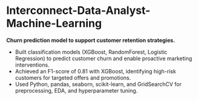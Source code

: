 # Interconnect-Data-Analyst-Machine-Learning

**Churn prediction model to support customer retention strategies.**

- Built classification models (XGBoost, RandomForest, Logistic Regression) to predict customer churn and enable proactive marketing interventions.
- Achieved an F1-score of 0.81 with XGBoost, identifying high-risk customers for targeted offers and promotions.
- Used Python, pandas, seaborn, scikit-learn, and GridSearchCV for preprocessing, EDA, and hyperparameter tuning.
